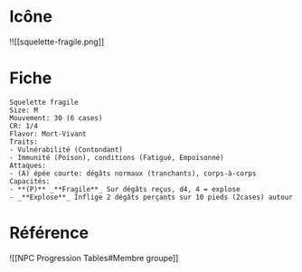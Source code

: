 # Icône
!![[squelette-fragile.png]]

# Fiche
```
Squelette fragile
Size: M
Mouvement: 30 (6 cases)
CR: 1/4
Flavor: Mort-Vivant
Traits:
- Vulnérabilité (Contondant)
- Immunité (Poison), conditions (Fatigué, Empoisonné)
Attaques:
- (A) épée courte: dégâts normaux (tranchants), corps-à-corps
Capacités:
- **(P)** _**Fragile**_ Sur dégâts reçus, d4, 4 = explose
- _**Explose**_ Inflige 2 dégâts perçants sur 10 pieds (2cases) autour
```

# Référence
![[NPC Progression Tables#Membre groupe]]
